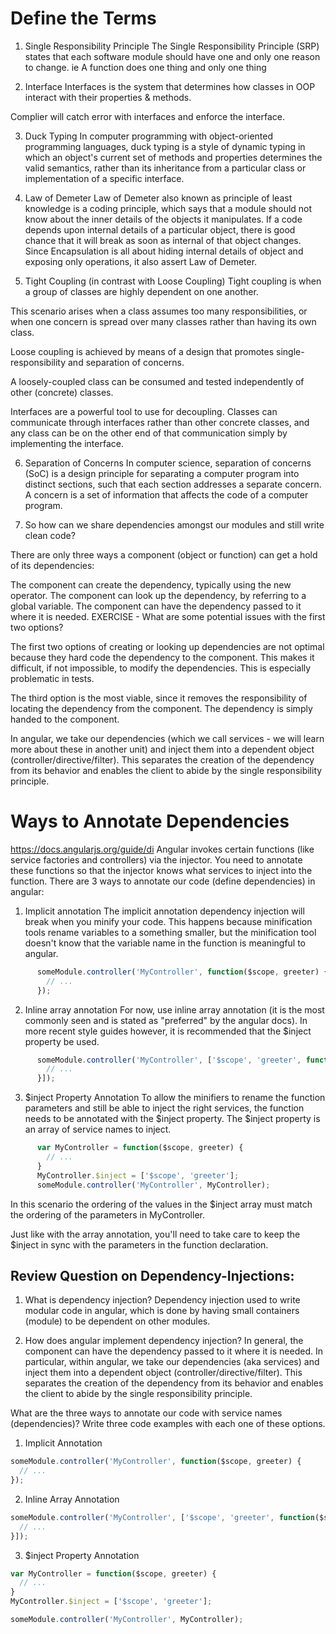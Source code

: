 # Define the Terms

1. Single Responsibility Principle
The Single Responsibility Principle (SRP) states that each software module should have one and only one reason to change.
ie
A function does one thing and only one thing

2. Interface
Interfaces is the system that determines how classes in OOP interact with their properties & methods.

Complier will catch error with interfaces and enforce the interface.

3. Duck Typing
In computer programming with object-oriented programming languages, duck typing is a style of dynamic typing in which an object's current set of methods and properties determines the valid semantics, rather than its inheritance from a particular class or implementation of a specific interface.

4. Law of Demeter
Law of Demeter also known as principle of least knowledge is a coding principle, which says that a module should not know about the inner details of the objects it manipulates. If a code depends upon internal details of a particular object, there is good chance that it will break as soon as internal of that object changes. Since Encapsulation is all about hiding internal details of object and exposing only operations, it also assert Law of  Demeter.

5. Tight Coupling (in contrast with Loose Coupling)
Tight coupling is when a group of classes are highly dependent on one another.

This scenario arises when a class assumes too many responsibilities, or when one concern is spread over many classes rather than having its own class.

Loose coupling is achieved by means of a design that promotes single-responsibility and separation of concerns.

A loosely-coupled class can be consumed and tested independently of other (concrete) classes.

Interfaces are a powerful tool to use for decoupling. Classes can communicate through interfaces rather than other concrete classes, and any class can be on the other end of that communication simply by implementing the interface.

6. Separation of Concerns
In computer science, separation of concerns (SoC) is a design principle for separating a computer program into distinct sections, such that each section addresses a separate concern. A concern is a set of information that affects the code of a computer program.

7. So how can we share dependencies amongst our modules and still write clean code?

There are only three ways a component (object or function) can get a hold of its dependencies:

The component can create the dependency, typically using the new operator.
The component can look up the dependency, by referring to a global variable.
The component can have the dependency passed to it where it is needed.
EXERCISE - What are some potential issues with the first two options?

The first two options of creating or looking up dependencies are not optimal because they hard code the dependency to the component. This makes it difficult, if not impossible, to modify the dependencies. This is especially problematic in tests.

The third option is the most viable, since it removes the responsibility of locating the dependency from the component. The dependency is simply handed to the component.

In angular, we take our dependencies (which we call services - we will learn more about these in another unit) and inject them into a dependent object (controller/directive/filter). This separates the creation of the dependency from its behavior and enables the client to abide by the single responsibility principle.

# Ways to Annotate Dependencies
https://docs.angularjs.org/guide/di
Angular invokes certain functions (like service factories and controllers) via the injector. You need to annotate these functions so that the injector knows what services to inject into the function.
There are 3 ways to annotate our code (define dependencies) in angular:

1. Implicit annotation
The implicit annotation dependency injection will break when you minify your code. This happens because minification tools rename variables to a something smaller, but the minification tool doesn't know that the variable name in the function is meaningful to angular.

```js
      someModule.controller('MyController', function($scope, greeter) {
        // ...
      });
```

2. Inline array annotation
For now, use inline array annotation (it is the most commonly seen and is stated as "preferred" by the angular docs). In more recent style guides however, it is recommended that the $inject property be used.

```js
      someModule.controller('MyController', ['$scope', 'greeter', function($scope, greeter) {
        // ...
      }]);
```

3. $inject Property Annotation
To allow the minifiers to rename the function parameters and still be able to inject the right services, the function needs to be annotated with the $inject property. The $inject property is an array of service names to inject.

```js
      var MyController = function($scope, greeter) {
        // ...
      }
      MyController.$inject = ['$scope', 'greeter'];
      someModule.controller('MyController', MyController);
```
In this scenario the ordering of the values in the $inject array must match the ordering of the parameters in MyController.

Just like with the array annotation, you'll need to take care to keep the $inject in sync with the parameters in the function declaration.

## Review Question on Dependency-Injections:
1. What is dependency injection?
Dependency injection used to write modular code in angular, which is done by having small containers (module) to be dependent on other modules.

2. How does angular implement dependency injection?
In general, the component can have the dependency passed to it where it is needed. In particular, within angular, we take our dependencies (aka services) and inject them into a dependent object (controller/directive/filter). This separates the creation of the dependency from its behavior and enables the client to abide by the single responsibility principle.

What are the three ways to annotate our code with service names (dependencies)? Write three code examples with each one of these options.

1. Implicit Annotation
```js
someModule.controller('MyController', function($scope, greeter) {
  // ...
});
```

2. Inline Array Annotation
```js
someModule.controller('MyController', ['$scope', 'greeter', function($scope, greeter) {
  // ...
}]);
```

3. $inject Property Annotation
```js
var MyController = function($scope, greeter) {
  // ...
}
MyController.$inject = ['$scope', 'greeter'];

someModule.controller('MyController', MyController);
```
